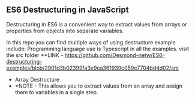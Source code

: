 ## ES6 Destructuring in JavaScript

Destructuring in ES6 is a convenient way to extract values from arrays or properties from objects into separate variables.

In this repo you can find multiple ways of using destructure example include:
Programming language use is Typescript in all the examples.
visit the src folder \*\*LINK - https://github.com/Desmond-netw/ES6-destructuring-examples/blob/2901d3b02399fa3e9ea361939c059e7704bd4d02/src

- Array Destructure
- \*NOTE - This allows you to extract values from an array and assign them to variables in a single step.
